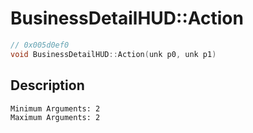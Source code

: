 # BusinessDetailHUD::Action
```c
// 0x005d0ef0
void BusinessDetailHUD::Action(unk p0, unk p1)
```
## Description
```
Minimum Arguments: 2
Maximum Arguments: 2
```
